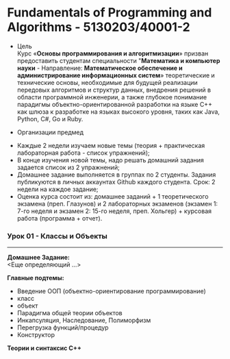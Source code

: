 # Fundamentals of Programming and Algorithms - 5130203/40001-2  

* Цель    
Курс «**Основы программирования и алгоритмизации**» призван предоставить студентам специальности "**Математика и компьютер науки** - Направление: **Математическое обеспечение и администрирование информационных систем**» теоретические и технические основы, необходимые для будущей реализации передовых алгоритмов и структур данных, внедрения решений в области программной инженерии, а также глубокое понимание парадигмы объектно-ориентированной разработки на языке C++ как шлюза к разработке на языках высокого уровня, таких как Java, Python, C#, Go и Ruby.

* Организации предмед   
- Каждые 2 недели изучаем новые темы (теория + практическая лабораторная работа - список упражнений);  
- В конце изучения новой темы, надо решать домашний задания задается список из 2 упражнений;  
- Домашнее задание выполняется в группах по 2 студенты. Задания публикуются в личных аккаунтах Github каждого студента. Срок: 2 недели на каждое задание;  
- Оценка курса состоит из: домашнее заданий + 1 теоретического экзамена (преп. Глазунов) и 2 лабораторных экзаменов (экзамен 1: 7-го неделя и экзамен 2: 15-го неделя, преп. Хольгер) + курсовая работа (программа + отчет). 
  
### Урок 01 - Классы и Объекты   
-------------------------------   

**Домашнее Задание:**   
  <Еще определяющий ...>    
    
**Главные подтемы:**  
  - Введение ООП (объектно-ориентирование программирование)  
  - класс  
  - объект  
  - Парадигма общей теории объектов  
  - Инкапсуляция, Наследование, Полиморфизм  
  - Перегрузка функций/процедур  
  - Конструктор  
    
**Теории и синтаксис С++**  
  
